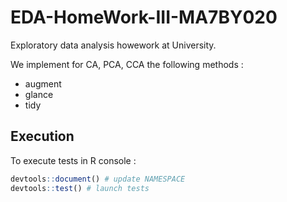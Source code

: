# EDA-HomeWork-III-MA7BY020

Exploratory data analysis howework at University.

We implement for CA, PCA, CCA the following methods :
- augment
- glance
- tidy

## Execution

To execute tests in R console :
```r
devtools::document() # update NAMESPACE
devtools::test() # launch tests
```